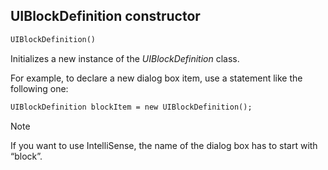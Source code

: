 ## UIBlockDefinition constructor

```txt
UIBlockDefinition()
```

Initializes a new instance of the *UIBlockDefinition* class.

For example, to declare a new dialog box item, use a statement like the following one:

```txt
UIBlockDefinition blockItem = new UIBlockDefinition();
```

> [!NOTE]
> If you want to use IntelliSense, the name of the dialog box has to start with “block”.

